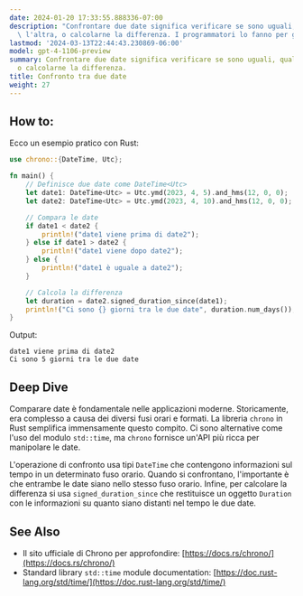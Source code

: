 ```yaml
---
date: 2024-01-20 17:33:55.888336-07:00
description: "Confrontare due date significa verificare se sono uguali, quale precede\
  \ l'altra, o calcolarne la differenza. I programmatori lo fanno per gestire eventi,\u2026"
lastmod: '2024-03-13T22:44:43.230869-06:00'
model: gpt-4-1106-preview
summary: Confrontare due date significa verificare se sono uguali, quale precede l'altra,
  o calcolarne la differenza.
title: Confronto tra due date
weight: 27
---
```


## How to:
Ecco un esempio pratico con Rust:

```rust
use chrono::{DateTime, Utc};

fn main() {
    // Definisce due date come DateTime<Utc>
    let date1: DateTime<Utc> = Utc.ymd(2023, 4, 5).and_hms(12, 0, 0);
    let date2: DateTime<Utc> = Utc.ymd(2023, 4, 10).and_hms(12, 0, 0);

    // Compara le date
    if date1 < date2 {
        println!("date1 viene prima di date2");
    } else if date1 > date2 {
        println!("date1 viene dopo date2");
    } else {
        println!("date1 è uguale a date2");
    }

    // Calcola la differenza
    let duration = date2.signed_duration_since(date1);
    println!("Ci sono {} giorni tra le due date", duration.num_days());
}
```

Output:
```
date1 viene prima di date2
Ci sono 5 giorni tra le due date
```

## Deep Dive
Comparare date è fondamentale nelle applicazioni moderne. Storicamente, era complesso a causa dei diversi fusi orari e formati. La libreria `chrono` in Rust semplifica immensamente questo compito. Ci sono alternative come l'uso del modulo `std::time`, ma `chrono` fornisce un'API più ricca per manipolare le date.

L'operazione di confronto usa tipi `DateTime` che contengono informazioni sul tempo in un determinato fuso orario. Quando si confrontano, l'importante è che entrambe le date siano nello stesso fuso orario. Infine, per calcolare la differenza si usa `signed_duration_since` che restituisce un oggetto `Duration` con le informazioni su quanto siano distanti nel tempo le due date.

## See Also
- Il sito ufficiale di Chrono per approfondire: [https://docs.rs/chrono/](https://docs.rs/chrono/)
- Standard library `std::time` module documentation: [https://doc.rust-lang.org/std/time/](https://doc.rust-lang.org/std/time/)

